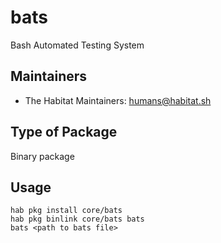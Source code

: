 # bats

Bash Automated Testing System

## Maintainers

* The Habitat Maintainers: <humans@habitat.sh>

## Type of Package

Binary package

## Usage

```
hab pkg install core/bats
hab pkg binlink core/bats bats
bats <path to bats file>
```
